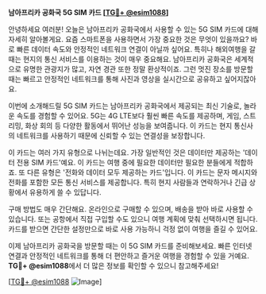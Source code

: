 **남아프리카 공화국 5G SIM 카드 [[TG💪+ @esim1088](https://t.me/s/esim1088)]**

안녕하세요 여러분! 오늘은 남아프리카 공화국에서 사용할 수 있는 5G SIM 카드에 대해 자세히 알아볼게요. 요즘 스마트폰을 사용하면서 가장 중요한 것은 무엇이 있을까요? 바로 빠른 데이터 속도와 안정적인 네트워크 연결이 아닐까 싶어요. 특히나 해외여행을 갈 때는 현지의 통신 서비스를 이용하는 것이 매우 중요해요. 남아프리카 공화국은 세계적으로 유명한 관광지가 많고, 자연 경관 또한 정말 환상적이죠. 그런 멋진 장소를 방문할 때는 빠르고 안정적인 네트워크를 통해 사진과 영상을 실시간으로 공유하고 싶어지잖아요.

이번에 소개해드릴 5G SIM 카드는 남아프리카 공화국에서 제공되는 최신 기술로, 놀라운 속도를 경험할 수 있어요. 5G는 4G LTE보다 훨씬 빠른 속도를 제공하며, 게임, 스트리밍, 화상 회의 등 다양한 활동에서 뛰어난 성능을 보여줍니다. 이 카드는 현지 통신사의 네트워크를 사용하기 때문에 신뢰할 수 있는 연결성을 보장합니다. 

이 카드는 여러 가지 유형으로 나뉘는데요. 가장 일반적인 것은 데이터만 제공하는 '데이터 전용 SIM 카드'예요. 이 카드는 여행 중에 필요한 데이터만 필요한 분들에게 적합하죠. 또 다른 유형은 '전화와 데이터 모두 제공하는 카드'입니다. 이 카드는 문자 메시지와 전화를 포함한 모든 통신 서비스를 제공합니다. 특히 현지 사람들과 연락하거나 긴급 상황에서 유용하게 쓸 수 있답니다.

구매 방법도 매우 간단해요. 온라인으로 구매할 수 있으며, 배송을 받아 바로 사용할 수 있습니다. 또는 공항에서 직접 구입할 수도 있으니 여행 계획에 맞춰 선택하시면 됩니다. 카드를 받으면 간단한 설정만으로 바로 사용 가능하니 걱정 없이 여행을 즐길 수 있어요.

이제 남아프리카 공화국을 방문할 때는 이 5G SIM 카드를 준비해보세요. 빠른 인터넷 연결과 안정적인 네트워크를 통해 더 편안하고 즐거운 여행을 경험할 수 있을 거예요. **TG💪+ @esim1088**에서 더 많은 정보를 확인할 수 있으니 참고해주세요!

[[TG💪+ @esim1088](https://t.me/s/esim1088) ![Image](https://i.postimg.cc/Y0z9fWf4/image.png)]